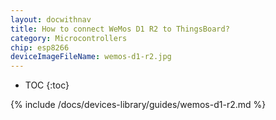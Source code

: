 ```yaml
---
layout: docwithnav
title: How to connect WeMos D1 R2 to ThingsBoard?
category: Microcontrollers
chip: esp8266
deviceImageFileName: wemos-d1-r2.jpg
---
```


* TOC
{:toc}

{% include /docs/devices-library/guides/wemos-d1-r2.md %}

